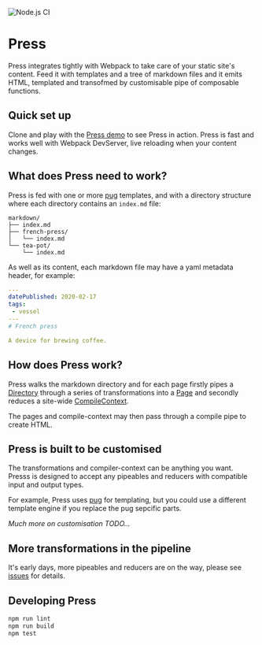 ![Node.js CI](https://github.com/benglynn/press/workflows/Press%20CI/badge.svg) 

# Press

Press integrates tightly with Webpack to take care of your static site's
content. Feed it with templates and a tree of markdown files and it emits HTML,
templated and transofmed by customisable pipe of composable functions.

## Quick set up

Clone and play with the [Press demo][] to see Press in action. Press is fast and
works well with Webpack DevServer, live reloading when your content changes.

## What does Press need to work?

Press is fed with one or more [pug][] templates, and with a directory structure
where each directory contains an `index.md` file:
```
markdown/
├── index.md
├── french-press/
│   └── index.md
└── tea-pot/
    └── index.md
```

As well as its content, each markdown file may have a yaml metadata header, for
example:

```yaml
---
datePublished: 2020-02-17
tags:
 - vessel
---
# French press

A device for brewing coffee.
```

## How does Press work?

Press walks the markdown directory and for each page firstly pipes a
[Directory][] through a series of transformations into a [Page][] and secondly
reduces a site-wide [CompileContext][].

The pages and compile-context may then pass through a compile pipe to create
HTML.

## Press is built to be customised

The transformations and compiler-context can be anything you want. Presss is
designed to accept any pipeables and reducers with compatible input and output
types.

For example, Press uses [pug][] for templating, but you could use a different
template engine if you replace the pug sepcific parts.

*Much more on customisation TODO...*

## More transformations in the pipeline

It's early days, more pipeables and reducers are on the way, please see
[issues][] for details.

## Developing Press
```bash
npm run lint
npm run build
npm test
```

[Press demo]: https://github.com/benglynn/press-demo
[Directory]: ./src/types/directory.ts
[Page]: ./src/types/page.ts
[CompileContext]: ./src/types/compile-context.ts
[Pug]: https://pugjs.org
[issues]: https://github.com/benglynn/press/issues
